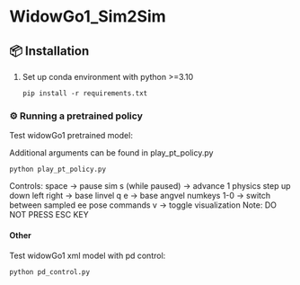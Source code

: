# WidowGo1_Sim2Sim

## 📦 Installation

1. Set up conda environment with python >=3.10
   ```
   pip install -r requirements.txt
   ```

### ⚙️ Running a pretrained policy

Test widowGo1 pretrained model:

Additional arguments can be found in play_pt_policy.py
```
python play_pt_policy.py
```
Controls:
space -> pause sim
s (while paused) -> advance 1 physics step
up down left right -> base linvel
q e -> base angvel
numkeys 1-0 -> switch between sampled ee pose commands
v -> toggle visualization
Note: DO NOT PRESS ESC KEY

#### Other

Test widowGo1 xml model with pd control:

```
python pd_control.py
```